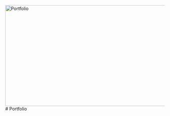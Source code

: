 <img src="https://socialify.git.ci/SANEH2015/Portfolio/image?language=1&owner=1&name=1&stargazers=1&theme=Light" alt="Portfolio" width="640" height="320" />
# Portfolio
